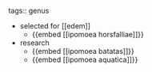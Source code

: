 tags:: genus

- selected for [[edem]]
	- {{embed [[ipomoea horsfalliae]]}}
- research
	- {{embed [[ipomoea batatas]]}}
	- {{embed [[ipomoea aquatica]]}}